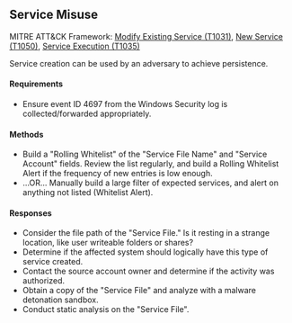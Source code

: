 ## Service Misuse
MITRE ATT&CK Framework: [Modify Existing Service (T1031)](https://attack.mitre.org/techniques/T1031), [New Service (T1050)](https://attack.mitre.org/techniques/T1050), [Service Execution (T1035)](https://attack.mitre.org/techniques/T1035/)

Service creation can be used by an adversary to achieve persistence.

#### Requirements
- Ensure event ID 4697 from the Windows Security log is collected/forwarded appropriately.

#### Methods
- Build a "Rolling Whitelist" of the "Service File Name" and "Service Account" fields. Review the list regularly, and build a Rolling Whitelist Alert if the frequency of new entries is low enough.
- ...OR... Manually build a large filter of expected services, and alert on anything not listed (Whitelist Alert).

#### Responses
- Consider the file path of the "Service File." Is it resting in a strange location, like user writeable folders or shares?
- Determine if the affected system should logically have this type of service created.
- Contact the source account owner and determine if the activity was authorized.
- Obtain a copy of the "Service File" and analyze with a malware detonation sandbox.
- Conduct static analysis on the "Service File".


